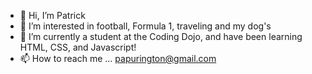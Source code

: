 - 👋 Hi, I’m Patrick
- 👀 I’m interested in football, Formula 1, traveling and my dog's
- 🌱 I’m currently a student at the Coding Dojo, and have been learning HTML, CSS, and Javascript!
- 📫 How to reach me ... papurington@gmail.com


